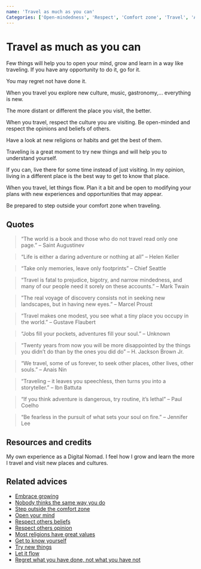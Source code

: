 ```yaml
---
name: 'Travel as much as you can'
Categories: ['Open-mindedness', 'Respect', 'Comfort zone', 'Travel', 'Adventures']
---
```

# Travel as much as you can

Few things will help you to open your mind, grow and learn in a way like traveling. If you have any opportunity to do it, go for it.

You may regret not have done it.

When you travel you explore new culture, music, gastronomy,... everything is new.

The more distant or different the place you visit, the better.

When you travel, respect the culture you are visiting. Be open-minded and respect the opinions and beliefs of others.

Have a look at new religions or habits and get the best of them.

Traveling is a great moment to try new things and will help you to understand yourself.

If you can, live there for some time instead of just visiting. In my opinion, living in a different place is the best way to get to know that place.

When you travel, let things flow. Plan it a bit and be open to modifying your plans with new experiences and opportunities that may appear.

Be prepared to step outside your comfort zone when traveling.

## Quotes

> “The world is a book and those who do not travel read only one page.” – Saint Augustinev

> “Life is either a daring adventure or nothing at all” – Helen Keller

> “Take only memories, leave only footprints” – Chief Seattle

> “Travel is  fatal to prejudice, bigotry, and narrow mindedness, and many of our people need it sorely on these accounts.” – Mark Twain

> ”The real voyage of discovery consists not in seeking new landscapes, but in having new eyes.” – Marcel Proust

> “Travel makes one modest, you see what a tiny place you occupy in the world.” – Gustave Flaubert

> “Jobs fill your pockets, adventures fill your soul.” – Unknown

> “Twenty years from now you will be more disappointed by the things you didn’t do than by the ones you did do” – H. Jackson Brown Jr.

> “We travel, some of us forever, to seek other places, other lives, other souls.” – Anais Nin

> “Traveling – it leaves you speechless, then turns you into a storyteller.” – Ibn Battuta

> “If you think adventure is dangerous, try routine, it’s lethal” – Paul Coelho

> “Be fearless in the pursuit of what sets your soul on fire.” – Jennifer Lee

## Resources and credits

My own experience as a Digital Nomad. I feel how I grow and learn the more I travel and visit new places and cultures.

## Related advices

- [Embrace growing](../Embrace%20growing/index.md)
- [Nobody thinks the same way you do](../Nobody%20thinks%20the%20same%20way%20you%20do/index.md)
- [Step outside the comfort zone](../Step%20outside%20the%20comfort%20zone/index.md)
- [Open your mind](../Open%20your%20mind/index.md)
- [Respect others beliefs](../Respect%20others%20beliefs/index.md)
- [Respect others opinion](../Respect%20others%20opinion/index.md)
- [Most religions have great values](../Most%20religions%20have%20great%20values/index.md)
- [Get to know yourself](../Get%20to%20know%20yourself/index.md)
- [Try new things](../Try%20new%20things/index.md)
- [Let it flow](../Let%20it%20flow/index.md)
- [Regret what you have done, not what you have not](../Regret%20what%20you%20have%20done,%20not%20what%20you%20have%20not/index.md)
